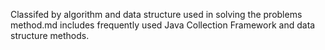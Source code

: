 Classifed by algorithm and data structure used in solving the problems
method.md includes frequently used Java Collection Framework and data structure methods.